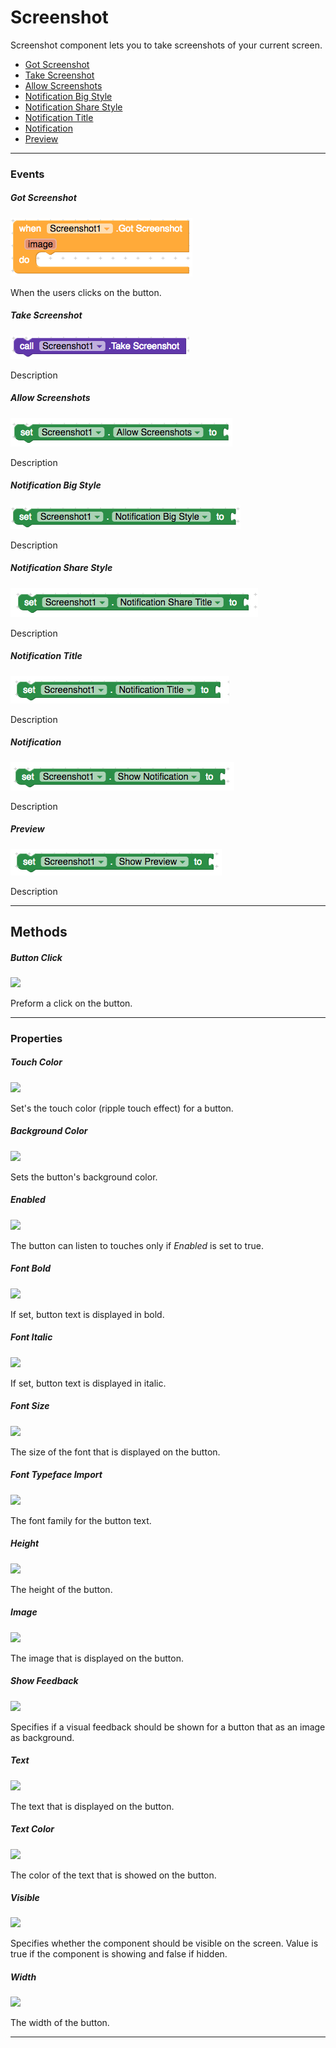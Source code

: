 # Screenshot

Screenshot component lets you to take screenshots of your current screen.

- [Got Screenshot](#got-screenshot)
- [Take Screenshot](#take-screenshot)
- [Allow Screenshots](#allow-screenshots)
- [Notification Big Style](#notification-big-style)
- [Notification Share Style](#notification-share-style)
- [Notification Title](#notification-title)
- [Notification](#notification)
- [Preview](#preview)

---

### Events

##### Got Screenshot

![](/assets/user-interface/screenshot/got-screenshot.png)

When the users clicks on the button.

##### Take Screenshot

![](/assets/user-interface/screenshot/take-screenshot.png)

Description

##### Allow Screenshots

![](/assets/user-interface/screenshot/allow-screenshot.png)

Description

##### Notification Big Style

![](/assets/user-interface/screenshot/notification-big-style.png)

Description

##### Notification Share Style

![](/assets/user-interface/screenshot/notification-share-title.png)

Description

##### Notification Title

![](/assets/user-interface/screenshot/notification-title.png)

Description

##### Notification

![](/assets/user-interface/screenshot/show-notification.png)

Description

##### Preview

![](/assets/user-interface/screenshot/show-preview.png)

Description

---

## Methods

##### Button Click

![](/assets/user-interface/button/ButtonClick.png)

Preform a click on the button.

---

### Properties

##### Touch Color

![](/assets/touchcolor.png)

Set's the touch color \(ripple touch effect\) for a button.

##### Background Color

![](/assets/user-interface/button/BackgroundColor.png)

Sets the button's background color.

##### Enabled

![](/assets/user-interface/button/Enabled.png)

The button can listen to touches only if _Enabled_ is set to true.

##### Font Bold

![](/assets/user-interface/button/FontBold.png)

If set, button text is displayed in bold.

##### Font Italic

![](/assets/user-interface/button/FontItalic.png)

If set, button text is displayed in italic.

##### Font Size

![](/assets/user-interface/button/FontSize.png)

The size of the font that is displayed on the button.

##### Font Typeface Import

![](/assets/user-interface/button/FontTypefaceImport.png)

The font family for the button text.

##### Height

![](/assets/user-interface/button/Height.png)

The height of the button.

##### Image

![](/assets/user-interface/button/Image.png)

The image that is displayed on the button.

##### Show Feedback

![](/assets/user-interface/button/ShowFeedback.png)

Specifies if a visual feedback should be shown for a button that as an image as background.

##### Text

![](/assets/user-interface/button/Text.png)

The text that is displayed on the button.

##### Text Color

![](/assets/user-interface/button/TextColor.png)

The color of the text that is showed on the button.

##### Visible

![](/assets/user-interface/button/Visible.png)

Specifies whether the component should be visible on the screen. Value is true if the component is showing and false if hidden.

##### Width

![](/assets/user-interface/button/Width.png)

The width of the button.

---
